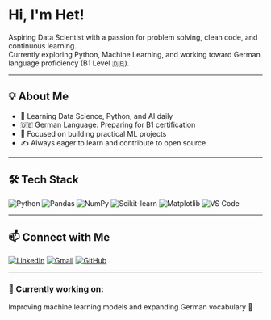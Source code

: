 # Hi, I'm Het!

Aspiring Data Scientist with a passion for problem solving, clean code, and continuous learning.  
Currently exploring Python, Machine Learning, and working toward German language proficiency (B1 Level 🇩🇪).

---

## 💡 About Me

- 📘 Learning Data Science, Python, and AI daily
- 🇩🇪 German Language: Preparing for B1 certification
- 🎯 Focused on building practical ML projects
- ✍️ Always eager to learn and contribute to open source

---

## 🛠️ Tech Stack

![Python](https://img.shields.io/badge/Python-3670A0?style=for-the-badge&logo=python&logoColor=white)
![Pandas](https://img.shields.io/badge/Pandas-150458?style=for-the-badge&logo=pandas&logoColor=white)
![NumPy](https://img.shields.io/badge/Numpy-013243?style=for-the-badge&logo=numpy&logoColor=white)
![Scikit-learn](https://img.shields.io/badge/Scikit--learn-F7931E?style=for-the-badge&logo=scikit-learn&logoColor=white)
![Matplotlib](https://img.shields.io/badge/Matplotlib-003566?style=for-the-badge&logo=matplotlib&logoColor=white)
![VS Code](https://img.shields.io/badge/VSCode-007ACC?style=for-the-badge&logo=visual-studio-code&logoColor=white)

---

## 📫 Connect with Me

[![LinkedIn](https://img.shields.io/badge/LinkedIn-0077B5?style=for-the-badge&logo=linkedin&logoColor=white)](https://linkedin.com/in/het-thakkar-494601305)
[![Gmail](https://img.shields.io/badge/Gmail-D14836?style=for-the-badge&logo=gmail&logoColor=white)](mailto:hett32118@gmail.com)
[![GitHub](https://img.shields.io/badge/GitHub-333?style=for-the-badge&logo=github&logoColor=white)](https://github.com/hett32118)

---

### 🔭 Currently working on:
Improving machine learning models and expanding German vocabulary 🚀

